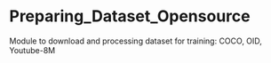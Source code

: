 # Preparing_Dataset_Opensource
Module to download and processing dataset for training: COCO, OID, Youtube-8M
